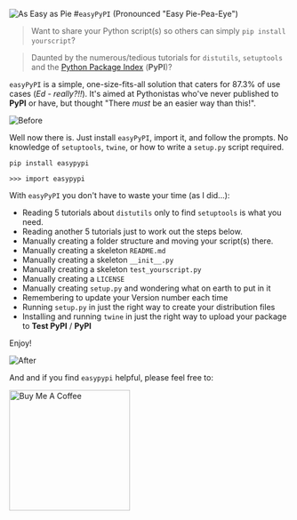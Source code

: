 ![As Easy as Pie](https://raw.githubusercontent.com/PFython/easypypi/main/easypypi.ico)
#`easyPyPI` (Pronounced "Easy Pie-Pea-Eye")
> Want to share your Python script(s)  so others can simply `pip install yourscript`?

> Daunted by the numerous/tedious tutorials for `distutils`, `setuptools` and the [Python Package Index](https://pypi.org/) (**PyPI**)?

`easyPyPI` is a simple, one-size-fits-all solution that caters for 87.3% of use cases (*Ed - really?!!*).  It's aimed at Pythonistas who've never published to **PyPI** or have, but thought "There *must* be an easier way than this!".

![Before](https://media.giphy.com/media/XIqCQx02E1U9W/giphy.gif)

Well now there is.  Just install `easyPyPI`, import it, and follow the prompts.  No knowledge of `setuptools`, `twine`, or how to write a `setup.py` script required.

    pip install easypypi

    >>> import easypypi

With `easyPyPI` you don't have to waste your time (as I did...):

- Reading 5 tutorials about `distutils` only to find `setuptools` is what you need.
- Reading another 5 tutorials just to work out the steps below.
- Manually creating a folder structure and moving your script(s) there.
- Manually creating a skeleton `README.md`
- Manually creating a skeleton `__init__.py`
- Manually creating a skeleton `test_yourscript.py`
- Manually creating a `LICENSE`
- Manually creating `setup.py` and wondering what on earth to put in it
- Remembering to update your Version number each time
- Running `setup.py` in just the right way to create your distribution files
- Installing and running `twine` in just the right way to upload your package to **Test PyPI** / **PyPI**

Enjoy!


![After](https://media.giphy.com/media/Nw8z2olm0nGHC/giphy.gif)


And and if you find `easypypi` helpful, please feel free to:

<a href="https://www.buymeacoffee.com/pfython" target="_blank"><img src="https://cdn.buymeacoffee.com/buttons/v2/arial-yellow.png" alt="Buy Me A Coffee" width="217px" ></a>


